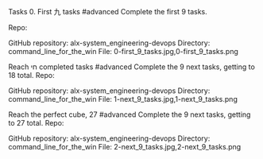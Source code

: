 Tasks 0. First 九 tasks #advanced Complete the first 9 tasks.

Repo:

GitHub repository: alx-system_engineering-devops Directory: command_line_for_the_win File: 0-first_9_tasks.jpg,0-first_9_tasks.png

Reach חי completed tasks #advanced Complete the 9 next tasks, getting to 18 total.
Repo:

GitHub repository: alx-system_engineering-devops Directory: command_line_for_the_win File: 1-next_9_tasks.jpg,1-next_9_tasks.png

Reach the perfect cube, 27 #advanced Complete the 9 next tasks, getting to 27 total.
Repo:

GitHub repository: alx-system_engineering-devops Directory: command_line_for_the_win File: 2-next_9_tasks.jpg,2-next_9_tasks.png